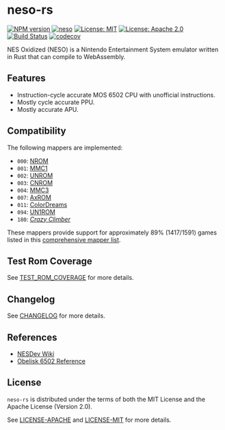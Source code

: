 # neso-rs

[![NPM version](https://img.shields.io/npm/v/neso.svg?style=flat)](https://www.npmjs.com/package/neso)
[![neso](http://meritbadge.herokuapp.com/neso)](https://crates.io/crates/neso)
[![License: MIT](https://img.shields.io/badge/License-MIT-yellow.svg)](https://opensource.org/licenses/MIT)
[![License: Apache 2.0](https://img.shields.io/badge/License-Apache%202.0-blue.svg)](https://opensource.org/licenses/Apache-2.0)
[![Build Status](https://travis-ci.org/jeffrey-xiao/neso-rs.svg?branch=master)](https://travis-ci.org/jeffrey-xiao/neso-rs)
[![codecov](https://codecov.io/gh/jeffrey-xiao/neso-rs/branch/master/graph/badge.svg)](https://codecov.io/gh/jeffrey-xiao/neso-rs)

NES Oxidized (NESO) is a Nintendo Entertainment System emulator written in Rust that can compile to
WebAssembly.

## Features

 - Instruction-cycle accurate MOS 6502 CPU with unofficial instructions.
 - Mostly cycle accurate PPU.
 - Mostly accurate APU.

## Compatibility

The following mappers are implemented:
 - `000`: [NROM](http://bootgod.dyndns.org:7777/search.php?ines=0)
 - `001`: [MMC1](http://bootgod.dyndns.org:7777/search.php?ines=1)
 - `002`: [UNROM](http://bootgod.dyndns.org:7777/search.php?ines=2)
 - `003`: [CNROM](http://bootgod.dyndns.org:7777/search.php?ines=3)
 - `004`: [MMC3](http://bootgod.dyndns.org:7777/search.php?ines=4)
 - `007`: [AxROM](http://bootgod.dyndns.org:7777/search.php?ines=7)
 - `011`: [ColorDreams](http://bootgod.dyndns.org:7777/search.php?ines=11)
 - `094`: [UN1ROM](http://bootgod.dyndns.org:7777/search.php?ines=94)
 - `180`: [_Crazy Climber_](http://bootgod.dyndns.org:7777/search.php?ines=180)

These mappers provide support for approximately 89% (1417/1591) games listed in this
[comprehensive mapper list](http://tuxnes.sourceforge.net/nesmapper.txt).

## Test Rom Coverage

See [TEST_ROM_COVERAGE](TEST_ROM_COVERAGE.md) for more details.

## Changelog

See [CHANGELOG](CHANGELOG.md) for more details.

## References

 - [NESDev Wiki](https://wiki.nesdev.com)
 - [Obelisk 6502 Reference](http://www.obelisk.me.uk/6502/reference.html)

## License

`neso-rs` is distributed under the terms of both the MIT License and the Apache License (Version
2.0).

See [LICENSE-APACHE](LICENSE-APACHE) and [LICENSE-MIT](LICENSE-MIT) for more details.
